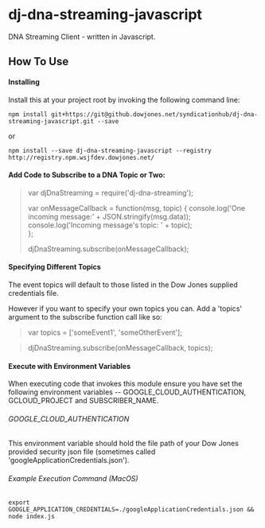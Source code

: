 # dj-dna-streaming-javascript
DNA Streaming Client - written in Javascript.

## How To Use

#### Installing

Install this at your project root by invoking the following command line:

~~~~
npm install git+https://git@github.dowjones.net/syndicationhub/dj-dna-streaming-javascript.git --save
~~~~
 
 or 

~~~~
npm install --save dj-dna-streaming-javascript --registry http://registry.npm.wsjfdev.dowjones.net/
~~~~

#### Add Code to Subscribe to a DNA Topic or Two:

> var djDnaStreaming = require('dj-dna-streaming');
>
> var onMessageCallback = function(msg, topic) {
>    console.log('One incoming message:' + JSON.stringify(msg.data));
>    console.log('Incoming message\'s topic: ' + topic);  
> };
>
> djDnaStreaming.subscribe(onMessageCallback);


#### Specifying Different Topics

The event topics will default to those listed in the Dow Jones supplied credentials file. 

However if you want to specify your own topics you can. Add a 'topics' argument to the subscribe function call like so:

> var topics = ['someEvent1', 'someOtherEvent'];

> djDnaStreaming.subscribe(onMessageCallback, topics);


#### Execute with Environment Variables

When executing code that invokes this module ensure you have set the following environment variables -- GOOGLE_CLOUD_AUTHENTICATION, GCLOUD_PROJECT and SUBSCRIBER_NAME.

###### GOOGLE_CLOUD_AUTHENTICATION

This environment variable should hold the file path of your Dow Jones provided security json file (sometimes called 'googleApplicationCredentials.json').

###### Example Execution Command (MacOS)

````
export GOOGLE_APPLICATION_CREDENTIALS=./googleApplicationCredentials.json && node index.js
````

